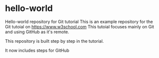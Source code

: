# hello-world
Hello-world repository for Git tutorial
This is an example repository for the Git tutoial on https://www.w3school.com
This tutoial focuses mainly on Git and using GitHub as it's remote.

This repository is built step by step in the tutorial.


It now includes steps for GitHub
